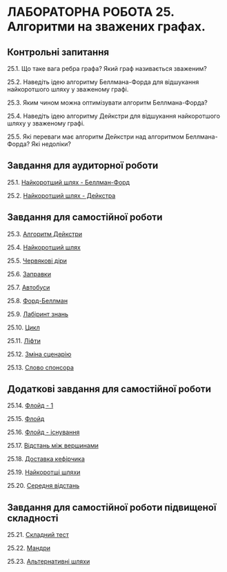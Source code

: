 ЛАБОРАТОРНА РОБОТА 25. Алгоритми на зважених графах.
=============
Контрольні запитання
------------------
25.1.	Що таке вага ребра графа? Який граф називається зваженим?

25.2.	Наведіть ідею алгоритму Беллмана-Форда для відшукання найкоротшого шляху у зваженому графі.

25.3.	Яким чином можна оптимізувати алгоритм Беллмана-Форда?

25.4.	Наведіть ідею алгоритму Дейкстри для відшукання найкоротшого шляху у зваженому графі.

25.5.	Які переваги має алгоритм Дейкстри над алгоритмом Беллмана-Форда? Які недоліки?

Завдання для аудиторної роботи
--------------
25.1. [Найкоротший шлях - Беллман-Форд](task1/ReadMe.md)

25.2. [Найкоротший шлях - Дейкстра](task2/ReadMe.md)

Завдання для самостійної роботи
------------------
25.3.
[Алгоритм Дейкстри](https://www.e-olymp.com/uk/problems/1365)

25.4.
[Найкоротший шлях](https://www.e-olymp.com/uk/problems/4856)

25.5.
[Червякові діри](https://www.e-olymp.com/uk/problems/1108)

25.6.
[Заправки](https://www.e-olymp.com/uk/problems/1388)

25.7.
[Автобуси](https://www.e-olymp.com/uk/problems/1389)

25.8.
[Форд-Беллман](https://www.e-olymp.com/uk/problems/1453)

25.9.
[Лабіринт знань](https://www.e-olymp.com/uk/problems/1454)

25.10.
[Цикл](https://www.e-olymp.com/uk/problems/1455)

25.11.
[Ліфти](https://www.e-olymp.com/uk/problems/2209)

25.12.
[Зміна сценарію](https://www.e-olymp.com/uk/problems/7710)

25.13.
[Слово спонсора](https://www.e-olymp.com/uk/problems/34)


Додаткові завдання для самостійної роботи
--------------------
25.14.
[Флойд - 1](https://www.e-olymp.com/uk/problems/974)

25.15.
[Флойд](https://www.e-olymp.com/uk/problems/975)

25.16.
[Флойд - існування](https://www.e-olymp.com/uk/problems/976)

25.17.
[Відстань між вершинами](https://www.e-olymp.com/uk/problems/625)

25.18.
[Доставка кефірчика](https://www.e-olymp.com/uk/problems/4006)

25.19.
[Найкоротші шляхи](https://www.e-olymp.com/uk/problems/2968)

25.20.
[Середня відстань](https://www.e-olymp.com/uk/problems/1670)


Завдання для самостійної роботи підвищеної складності
------------------


25.21.
[Складний тест](https://www.e-olymp.com/uk/problems/626)

25.22.
[Мандри](https://www.e-olymp.com/uk/problems/2267)

25.23.
[Альтернативні шляхи](https://www.e-olymp.com/uk/problems/4637)


